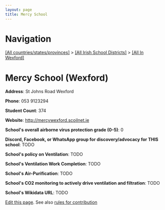 ```yaml
---
layout: page
title: Mercy School
---
```

# Navigation

[[All countries/states/provinces]](../../..) > [[All Irish School Districts]](../..) > [[All In Wexford]](..)

# Mercy School (Wexford)

**Address**: St Johns Road Wexford

**Phone**: 053 9123294

**Student Count**: 374

**Website**: <http://mercywexford.scoilnet.ie>

**School's overall airborne virus protection grade (0-5)**: 0

**Discord, Facebook, or WhatsApp group for discovery/advocacy for THIS school**: TODO

**School's policy on Ventilation**: TODO

**School's Ventilation Work Completion**: TODO

**School's Air-Purification**: TODO

**School's CO2 monitoring to actively drive ventilation and filtration**: TODO

**School's Wikidata URL**: TODO


[Edit this page](https://github.com/ventilate-schools/Ireland/edit/main/./Wexford/Mercy_School.md). See also [rules for contribution](../../../contribution-rules/)